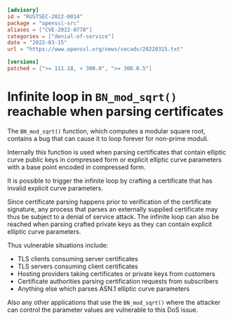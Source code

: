 ```toml
[advisory]
id = "RUSTSEC-2022-0014"
package = "openssl-src"
aliases = ["CVE-2022-0778"]
categories = ["denial-of-service"]
date = "2022-03-15"
url = "https://www.openssl.org/news/secadv/20220315.txt"

[versions]
patched = [">= 111.18, < 300.0", ">= 300.0.5"]
```

# Infinite loop in `BN_mod_sqrt()` reachable when parsing certificates

The `BN_mod_sqrt()` function, which computes a modular square root, contains
a bug that can cause it to loop forever for non-prime moduli.

Internally this function is used when parsing certificates that contain
elliptic curve public keys in compressed form or explicit elliptic curve
parameters with a base point encoded in compressed form.

It is possible to trigger the infinite loop by crafting a certificate that
has invalid explicit curve parameters.

Since certificate parsing happens prior to verification of the certificate
signature, any process that parses an externally supplied certificate may thus
be subject to a denial of service attack. The infinite loop can also be
reached when parsing crafted private keys as they can contain explicit
elliptic curve parameters.

Thus vulnerable situations include:

 - TLS clients consuming server certificates
 - TLS servers consuming client certificates
 - Hosting providers taking certificates or private keys from customers
 - Certificate authorities parsing certification requests from subscribers
 - Anything else which parses ASN.1 elliptic curve parameters

Also any other applications that use the `BN_mod_sqrt()` where the attacker
can control the parameter values are vulnerable to this DoS issue.
